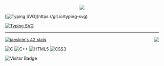 <p align="center">
 <img src="https://readme-typing-svg.herokuapp.com?size=30&width=650&lines=Hello+I'm+Francois...;+I+am+a+student+at+school+42+Paris...;Nice+to+meet+you+!)](https://git.io/typing-svg">
</p>

[![Typing SVG](https://readme-typing-svg.herokuapp.com?size=30&width=650&lines=Hello+I'm+Francois...;+I+am+a+student+at+school+42+Paris...;Nice+to+meet+you+!)](https://git.io/typing-svg)


[![Typing SVG](https://readme-typing-svg.herokuapp.com?lines=The+five+boxing+wizards+jump+quickly)](https://git.io/typing-svg)

-----------

[![jaeskim's 42 stats](https://badge42.herokuapp.com/api/stats/frfrance)](https://github.com/JaeSeoKim/badge42)
<a>
  <img align="right" src="https://github-readme-stats.vercel.app/api/top-langs/?username=kazuumaVII&layout=compact&hide=javascript,css,scss,php,twig,html&theme=gruvbox" />
</a>


![C](https://img.shields.io/badge/c-%2300599C.svg?style=for-the-badge&logo=c&logoColor=white)  ![C++](https://img.shields.io/badge/c++-%2300599C.svg?style=for-the-badge&logo=c%2B%2B&logoColor=white) ![HTML5](https://img.shields.io/badge/html5-%23E34F26.svg?style=for-the-badge&logo=html5&logoColor=white) ![CSS3](https://img.shields.io/badge/css3-%231572B6.svg?style=for-the-badge&logo=css3&logoColor=white)

![Visitor Badge](https://visitor-badge.laobi.icu/badge?page_id=kazuumaVII.kazuumaVII)
